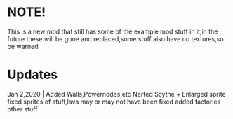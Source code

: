 # NOTE!
This is a new mod that still has some of the example mod stuff in it,in the future these will be gone and replaced,some stuff also have no textures,so be warned

# Updates
Jan 2,2020 |
Added Walls,Powernodes,etc
Nerfed Scythe + Enlarged sprite
fixed sprites of stuff,lava may or may not have been fixed
added factories
other stuff
